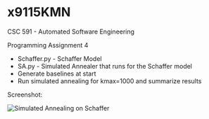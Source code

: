 # x9115KMN
CSC 591 - Automated Software Engineering

Programming Assignment 4

* Schaffer.py - Schaffer Model
* SA.py - Simulated Annealer that runs for the Schaffer model
* Generate baselines at start
* Run simulated annealing for kmax=1000 and summarize results

Screenshot:

![Simulated Annealing on Schaffer](https://cloud.githubusercontent.com/assets/4932677/11171152/bec74876-8bb6-11e5-8819-27a919954080.png)

